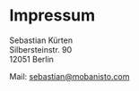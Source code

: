 # Impressum

Sebastian Kürten<br>
Silbersteinstr. 90<br>
12051 Berlin<br>

Mail: <sebastian@mobanisto.com>
